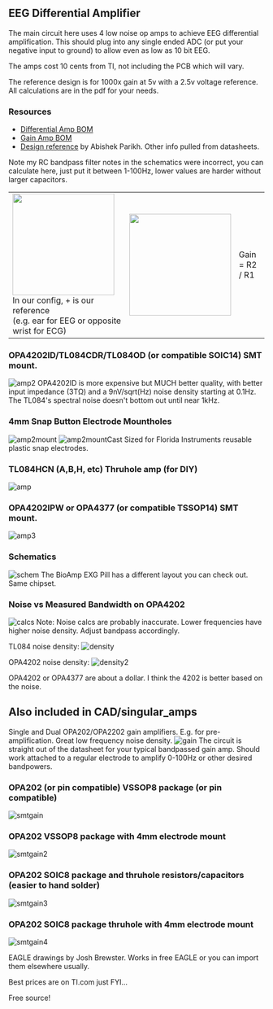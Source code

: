## EEG Differential Amplifier

The main circuit here uses 4 low noise op amps to achieve EEG differential amplification. This should plug into any single ended ADC (or put your negative input to ground) to allow even as low as 10 bit EEG.

The amps cost 10 cents from TI, not including the PCB which will vary.

The reference design is for 1000x gain at 5v with a 2.5v voltage reference. All calculations are in the pdf for your needs.

### Resources
- [Differential Amp BOM](https://docs.google.com/spreadsheets/d/1rzFOKtwm5F1gYTblCt51H4664hxHK5iFGmpR6K0Omsg/edit?usp=sharing)
- [Gain Amp BOM](https://docs.google.com/spreadsheets/d/1fu1xdZPcOAWwaKk6sFUOHw02OROvW1wCZvjth2xU8xA/edit?usp=sharing)
- [Design reference](https://github.com/joshbrew/EEG-Amplifier/blob/main/EEG_Active_electrode_design.pdf) by Abishek Parikh. 
Other info pulled from datasheets.

Note my RC bandpass filter notes in the schematics were incorrect, you can calculate here, just put it between 1-100Hz, lower values are harder without larger capacitors. 
<table>
  <tr>
    <td>
      <img width="200px" src="https://github.com/user-attachments/assets/0b480666-d63d-422c-8c59-731e171d507b"><br/>
      In our config, + is our reference <br/> 
      (e.g. ear for EEG or opposite wrist for ECG)
    </td>
    <td>
      <img width="200px" src="https://github.com/user-attachments/assets/a81dac36-3ecf-41a9-b8cb-d12a59414333">
    </td>
    <td>
      Gain = R2 / R1
    </td>
  </tr>
</table>



### OPA4202ID/TL084CDR/TL084OD (or compatible SOIC14) SMT mount.
![amp2](./images/ampsmt.PNG)
OPA4202ID is more expensive but MUCH better quality, with better input impedance (3TΩ) and a 9nV/sqrt(Hz) noise density starting at 0.1Hz. The TL084's spectral noise doesn't bottom out until near 1kHz.

### 4mm Snap Button Electrode Mountholes
![amp2mount](./images/ampsmtmounthole.PNG)
![amp2mountCast](./images/ampsmtmountholecast.PNG)
Sized for Florida Instruments reusable plastic snap electrodes.

### TL084HCN (A,B,H, etc) Thruhole amp (for DIY)
![amp](./images/ampthroughole.PNG)

### OPA4202IPW or OPA4377 (or  compatible TSSOP14) SMT mount.
![amp3](./images/ampsmtOPA4377.PNG)

### Schematics
![schem](./images/schematic.PNG)
The BioAmp EXG Pill has a different layout you can check out. Same chipset.

### Noise vs Measured Bandwidth on OPA4202
![calcs](./images/noisecalc.PNG)
Note: Noise calcs are probably inaccurate. Lower frequencies have higher noise density. Adjust bandpass accordingly.

TL084 noise density:
![density](./images/tl084noisedensity.PNG)

OPA4202 noise density:
![density2](./images/opax202noisedensity.PNG)

OPA4202 or OPA4377 are about a dollar. I think the 4202 is better based on the noise.

## Also included in CAD/singular_amps

Single and Dual OPA202/OPA2202 gain amplifiers. E.g. for pre-amplification. Great low frequency noise density. 
![gain](./images/NonInvertingAmp.PNG)
The circuit is straight out of the datasheet for your typical bandpassed gain amp. Should work attached to a regular electrode to amplify 0-100Hz or other desired bandpowers.

### OPA202 (or pin compatible) VSSOP8 package (or pin compatible)
![smtgain](./images/singleamp_SMT.PNG)

### OPA202 VSSOP8 package with 4mm electrode mount
![smtgain2](./images/singleampSMTMount.PNG)

### OPA202 SOIC8 package and thruhole resistors/capacitors (easier to hand solder)
![smtgain3](./images/singleampThru.PNG)

### OPA202 SOIC8 package thruhole with 4mm electrode mount
![smtgain4](./images/singleampThruholeMount.PNG)

EAGLE drawings by Josh Brewster. Works in free EAGLE or you can import them elsewhere usually.

Best prices are on TI.com just FYI...

Free source!

